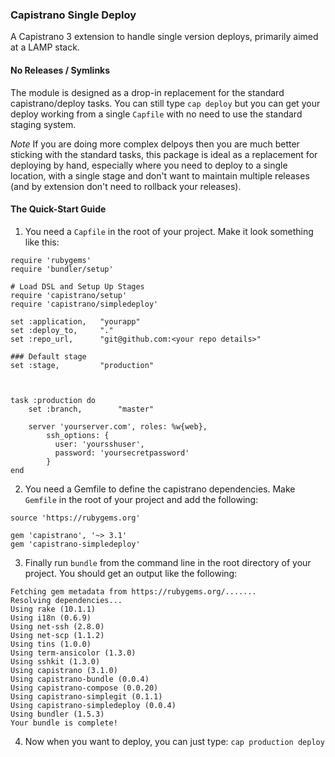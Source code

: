 ### Capistrano Single Deploy

A Capistrano 3 extension to handle single version deploys, primarily aimed at a LAMP stack.

#### No Releases / Symlinks

The module is designed as a drop-in replacement for the standard capistrano/deploy tasks. You can still type `cap deploy` but you can get your deploy working from a single `Capfile` with no need to use the standard staging system.

*Note* If you are doing more complex delpoys then you are much better sticking with the standard tasks, this package is ideal as a replacement for deploying by hand, especially where you need to deploy to a single location, with a single stage and don't want to maintain multiple releases (and by extension don't need to rollback your releases).


#### The Quick-Start Guide

1. You need a `Capfile` in the root of your project. Make it look something like this:

```
require 'rubygems'
require 'bundler/setup'

# Load DSL and Setup Up Stages
require 'capistrano/setup'
require 'capistrano/simpledeploy'

set :application,   "yourapp"
set :deploy_to,     "."
set :repo_url,      "git@github.com:<your repo details>"

### Default stage
set :stage,         "production"



task :production do
    set :branch,        "master"

    server 'yourserver.com', roles: %w{web},
        ssh_options: {
          user: 'yoursshuser',
          password: 'yoursecretpassword'
        }
end
```

2. You need a Gemfile to define the capistrano dependencies. Make `Gemfile` in the root of your project and add the following:

```
source 'https://rubygems.org'

gem 'capistrano', '~> 3.1'
gem 'capistrano-simpledeploy'
```

3. Finally run `bundle` from the command line in the root directory of your project. You should get an output like the following:

```
Fetching gem metadata from https://rubygems.org/.......
Resolving dependencies...
Using rake (10.1.1)
Using i18n (0.6.9)
Using net-ssh (2.8.0)
Using net-scp (1.1.2)
Using tins (1.0.0)
Using term-ansicolor (1.3.0)
Using sshkit (1.3.0)
Using capistrano (3.1.0)
Using capistrano-bundle (0.0.4)
Using capistrano-compose (0.0.20)
Using capistrano-simplegit (0.1.1)
Using capistrano-simpledeploy (0.0.4)
Using bundler (1.5.3)
Your bundle is complete!
```

4. Now when you want to deploy, you can just type: `cap production deploy`



